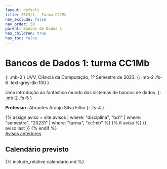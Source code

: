 ```yaml
---
layout: default
title: 2023/1 - Turma CC1Mb
nav_exclude: false
nav_order: 30
parent: Bancos de Dados 1
has_children: true
has_toc: false
---
```


# **Bancos de Dados 1: turma CC1Mb**
{: .mb-2 }
UVV, Ciência da Computação, 1º Semestre de 2023.
{: .mb-2 .fs-6 .text-grey-dk-100 }

Uma introdução ao fantástico mundo dos sistemas de bancos de dados.
{: .mb-2 .fs-5 }

**Professor:** Abrantes Araújo Silva Filho
{: .fs-4 }

<div class="d-flex">
  <div class="flex-justify-start" style="flex-grow: 1">
  {% assign aviso = site.avisos
     | where: "disciplina", "bd1"
     | where: "semestre", "20231"
     | where: "turma", "cc1mb" %}
  {% if aviso %}
    {{ aviso.last }}
  {% endif %}
  </div>
</div>
<div style="flex-grow: 0">
  <a href="{{ page.dir }}avisos" class="btn btn-outline">Avisos anteriores</a>
</div>

## Calendário previsto

{% include_relative calendario.md %}
